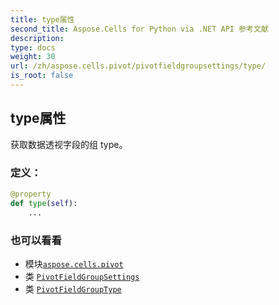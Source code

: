 ```yaml
---
title: type属性
second_title: Aspose.Cells for Python via .NET API 参考文献
description:
type: docs
weight: 30
url: /zh/aspose.cells.pivot/pivotfieldgroupsettings/type/
is_root: false
---
```

## type属性

获取数据透视字段的组 type。
### 定义：
```python
@property
def type(self):
    ...
```

### 也可以看看
* 模块[`aspose.cells.pivot`](../../)
* 类 [`PivotFieldGroupSettings`](/cells/python-net/zh/aspose.cells.pivot/pivotfieldgroupsettings)
* 类 [`PivotFieldGroupType`](/cells/python-net/zh/aspose.cells.pivot/pivotfieldgrouptype)
